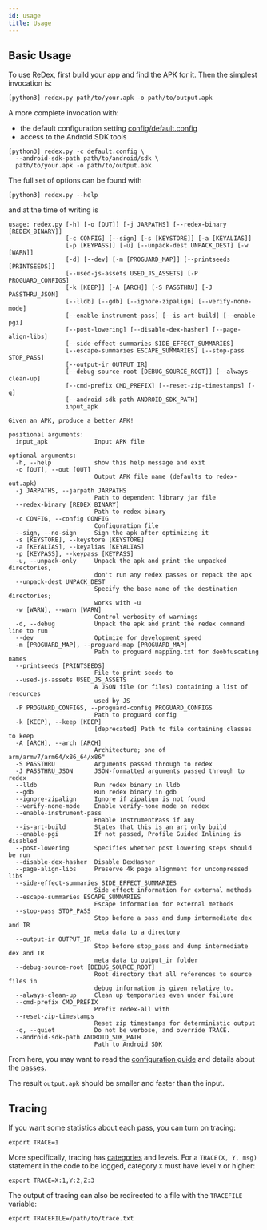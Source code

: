 ```yaml
---
id: usage
title: Usage
---
```


## Basic Usage

To use ReDex, first build your app and find the APK for it.  Then the simplest
invocation is:
```
[python3] redex.py path/to/your.apk -o path/to/output.apk
```
A more complete invocation with:
* the default configuration setting [config/default.config](https://github.com/facebook/redex/blob/master/config/default.config)
* access to the Android SDK tools
```
[python3] redex.py -c default.config \
  --android-sdk-path path/to/android/sdk \
  path/to/your.apk -o path/to/output.apk
```
The full set of options can be found with
```
[python3] redex.py --help
```
and at the time of writing is
```
usage: redex.py [-h] [-o [OUT]] [-j JARPATHS] [--redex-binary [REDEX_BINARY]]
                [-c CONFIG] [--sign] [-s [KEYSTORE]] [-a [KEYALIAS]]
                [-p [KEYPASS]] [-u] [--unpack-dest UNPACK_DEST] [-w [WARN]]
                [-d] [--dev] [-m [PROGUARD_MAP]] [--printseeds [PRINTSEEDS]]
                [--used-js-assets USED_JS_ASSETS] [-P PROGUARD_CONFIGS]
                [-k [KEEP]] [-A [ARCH]] [-S PASSTHRU] [-J PASSTHRU_JSON]
                [--lldb] [--gdb] [--ignore-zipalign] [--verify-none-mode]
                [--enable-instrument-pass] [--is-art-build] [--enable-pgi]
                [--post-lowering] [--disable-dex-hasher] [--page-align-libs]
                [--side-effect-summaries SIDE_EFFECT_SUMMARIES]
                [--escape-summaries ESCAPE_SUMMARIES] [--stop-pass STOP_PASS]
                [--output-ir OUTPUT_IR]
                [--debug-source-root [DEBUG_SOURCE_ROOT]] [--always-clean-up]
                [--cmd-prefix CMD_PREFIX] [--reset-zip-timestamps] [-q]
                [--android-sdk-path ANDROID_SDK_PATH]
                input_apk

Given an APK, produce a better APK!

positional arguments:
  input_apk             Input APK file

optional arguments:
  -h, --help            show this help message and exit
  -o [OUT], --out [OUT]
                        Output APK file name (defaults to redex-out.apk)
  -j JARPATHS, --jarpath JARPATHS
                        Path to dependent library jar file
  --redex-binary [REDEX_BINARY]
                        Path to redex binary
  -c CONFIG, --config CONFIG
                        Configuration file
  --sign, --no-sign     Sign the apk after optimizing it
  -s [KEYSTORE], --keystore [KEYSTORE]
  -a [KEYALIAS], --keyalias [KEYALIAS]
  -p [KEYPASS], --keypass [KEYPASS]
  -u, --unpack-only     Unpack the apk and print the unpacked directories,
                        don't run any redex passes or repack the apk
  --unpack-dest UNPACK_DEST
                        Specify the base name of the destination directories;
                        works with -u
  -w [WARN], --warn [WARN]
                        Control verbosity of warnings
  -d, --debug           Unpack the apk and print the redex command line to run
  --dev                 Optimize for development speed
  -m [PROGUARD_MAP], --proguard-map [PROGUARD_MAP]
                        Path to proguard mapping.txt for deobfuscating names
  --printseeds [PRINTSEEDS]
                        File to print seeds to
  --used-js-assets USED_JS_ASSETS
                        A JSON file (or files) containing a list of resources
                        used by JS
  -P PROGUARD_CONFIGS, --proguard-config PROGUARD_CONFIGS
                        Path to proguard config
  -k [KEEP], --keep [KEEP]
                        [deprecated] Path to file containing classes to keep
  -A [ARCH], --arch [ARCH]
                        Architecture; one of arm/armv7/arm64/x86_64/x86"
  -S PASSTHRU           Arguments passed through to redex
  -J PASSTHRU_JSON      JSON-formatted arguments passed through to redex
  --lldb                Run redex binary in lldb
  --gdb                 Run redex binary in gdb
  --ignore-zipalign     Ignore if zipalign is not found
  --verify-none-mode    Enable verify-none mode on redex
  --enable-instrument-pass
                        Enable InstrumentPass if any
  --is-art-build        States that this is an art only build
  --enable-pgi          If not passed, Profile Guided Inlining is disabled
  --post-lowering       Specifies whether post lowering steps should be run
  --disable-dex-hasher  Disable DexHasher
  --page-align-libs     Preserve 4k page alignment for uncompressed libs
  --side-effect-summaries SIDE_EFFECT_SUMMARIES
                        Side effect information for external methods
  --escape-summaries ESCAPE_SUMMARIES
                        Escape information for external methods
  --stop-pass STOP_PASS
                        Stop before a pass and dump intermediate dex and IR
                        meta data to a directory
  --output-ir OUTPUT_IR
                        Stop before stop_pass and dump intermediate dex and IR
                        meta data to output_ir folder
  --debug-source-root [DEBUG_SOURCE_ROOT]
                        Root directory that all references to source files in
                        debug information is given relative to.
  --always-clean-up     Clean up temporaries even under failure
  --cmd-prefix CMD_PREFIX
                        Prefix redex-all with
  --reset-zip-timestamps
                        Reset zip timestamps for deterministic output
  -q, --quiet           Do not be verbose, and override TRACE.
  --android-sdk-path ANDROID_SDK_PATH
                        Path to Android SDK
```

From here, you may want to read the [configuration guide](config.md) and details
about the [passes](passes.md).

The result `output.apk` should be smaller and faster than the
input.

## Tracing

If you want some statistics about each pass, you can turn on tracing:
```
export TRACE=1
```
More specifically, tracing has [categories](https://github.com/facebook/redex/blob/c5d5651b8b3ae9fda7b3305de9f55e1b82077a2d/libredex/Trace.h#L20)
and levels. For a `TRACE(X, Y, msg)` statement in the code to be logged,
category `X` must have level `Y` or higher:
```
export TRACE=X:1,Y:2,Z:3
```
The output of tracing can also be redirected to a file with the `TRACEFILE`
variable:
```
export TRACEFILE=/path/to/trace.txt
```
